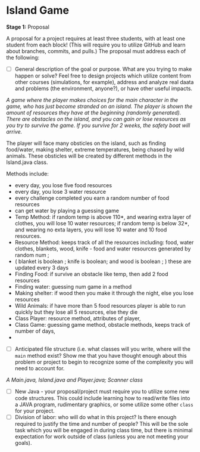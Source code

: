 # Island Game

**Stage 1:**  Proposal

A proposal for a project requires at least three students,
with at least one student from each block!  (This will require
you to utilize GitHub and learn about branches, commits, and pulls.)
The proposal must address each of the following:

- [ ] General description of the goal or purpose.  What are you trying to make happen or solve?  Feel free to design projects which utilize content from other courses (simulations, for example), address and analyze real daata and problems (the environment, anyone?), or have other useful impacts.

*A game where the player makes choices for the main character in the game, who has just become stranded on an island. The player is shown the amount of resources they have at the beginning (randomly generated). There are obstacles on the island, and you can gain or lose resources as you try to survive the game. If you survive for 2 weeks, the safety boat will arrive.*

The player will face many obsticles on the island, such as finding food/water, making shelter, extreme temperatures, being chased by wild animals. These obsticles will be created by different methods in the Island.java class. 

Methods include: 
- every day, you lose five food resources
- every  day, you lose 3 water resource 
- every challenge completed you earn a random number of food resources 
- can get water by playing a guessing game 
- Temp Method: if random temp is above 110*, and wearing extra layer of clothes, you will lose 10 water resources; if random temp is below 32*, and wearing no exta layers, you will lose 10 water and 10 food resources.
- Resource Method: keeps track of all the resources including: food, water clothes, blankets, wood, knife - food and water resources generated by random num ;
- ( blanket is boolean ; knife is boolean; and wood is boolean ; ) these are updated every 3 days 
- Finding Food: if survive an obstacle like temp, then add 2 food resources 
- Finding water: guessing num game in a method 
- Making shelter: if wood then you make it through the night, else you lose resources 
- Wild Animals: if have more than 5 food resources player is able to run quickly but they lose all 5 resources, else they die 
- Class Player: resource method, attributes of player, 
- Class Game: guessing game method, obstacle methods, keeps track of number of days, 
-  

- [ ] Anticipated file structure (i.e. what classes will you write, where will the `main` method exist?  Show me that you have thought enough about this problem or project to begin to recognize some of the complexity you will need to account for.

*A Main.java, Island.java and Player.java; Scanner class* 

- [ ] New Java - your proposal/project must require you to utilize some new code structures.  This could include learning how to read/write files into a JAVA program, rudimentary graphics, or some utilize some other `class` for your project.
- [ ] Division of labor:  who will do what in this project?  Is there enough required to justify the time and number of people?  This will be the sole task which you will be engaged in during class time, but there is minimal expectation for work outside of class (unless you are not meeting your goals).
